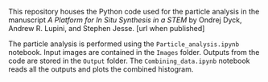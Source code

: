 This repository houses the Python code used for the particle analysis in the manuscript *A Platform for In Situ Synthesis in a STEM* by Ondrej Dyck, Andrew R. Lupini, and Stephen Jesse. [url when published]

The particle analysis is performed using the `Particle_analysis.ipynb` notebook. Input images are contained in the `Images` folder. Outputs from the code are stored in the `Output` folder. The `Combining_data.ipynb` notebook reads all the outputs and plots the combined histogram.